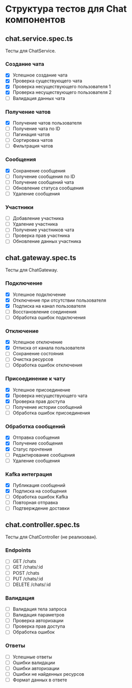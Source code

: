 # Структура тестов для Chat компонентов

## chat.service.spec.ts
Тесты для ChatService.

### Создание чата
- [x] Успешное создание чата
- [x] Проверка существующего чата
- [x] Проверка несуществующего пользователя 1
- [x] Проверка несуществующего пользователя 2
- [ ] Валидация данных чата

### Получение чатов
- [x] Получение чатов пользователя
- [ ] Получение чата по ID
- [ ] Пагинация чатов
- [ ] Сортировка чатов
- [ ] Фильтрация чатов

### Сообщения
- [x] Сохранение сообщения
- [ ] Получение сообщения по ID
- [ ] Получение сообщений чата
- [ ] Обновление статуса сообщения
- [ ] Удаление сообщения

### Участники
- [ ] Добавление участника
- [ ] Удаление участника
- [ ] Получение участников чата
- [ ] Проверка прав участника
- [ ] Обновление данных участника

## chat.gateway.spec.ts
Тесты для ChatGateway.

### Подключение
- [x] Успешное подключение
- [x] Отключение при отсутствии пользователя
- [x] Подписка на канал пользователя
- [ ] Восстановление соединения
- [ ] Обработка ошибок подключения

### Отключение
- [x] Успешное отключение
- [x] Отписка от канала пользователя
- [ ] Сохранение состояния
- [ ] Очистка ресурсов
- [ ] Обработка ошибок отключения

### Присоединение к чату
- [x] Успешное присоединение
- [x] Проверка несуществующего чата
- [x] Проверка прав доступа
- [ ] Получение истории сообщений
- [ ] Обработка ошибок присоединения

### Обработка сообщений
- [x] Отправка сообщения
- [x] Получение сообщения
- [x] Статус прочтения
- [ ] Редактирование сообщения
- [ ] Удаление сообщения

### Kafka интеграция
- [x] Публикация сообщений
- [x] Подписка на сообщения
- [ ] Обработка ошибок Kafka
- [ ] Повторная отправка
- [ ] Подтверждение доставки

## chat.controller.spec.ts
Тесты для ChatController (не реализован).

### Endpoints
- [ ] GET /chats
- [ ] GET /chats/:id
- [ ] POST /chats
- [ ] PUT /chats/:id
- [ ] DELETE /chats/:id

### Валидация
- [ ] Валидация тела запроса
- [ ] Валидация параметров
- [ ] Проверка авторизации
- [ ] Проверка прав доступа
- [ ] Обработка ошибок

### Ответы
- [ ] Успешные ответы
- [ ] Ошибки валидации
- [ ] Ошибки авторизации
- [ ] Ошибки не найденных ресурсов
- [ ] Формат данных в ответе

